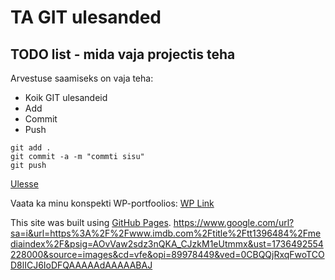 # TA GIT ulesanded
<a name="readme-top"></a>
## TODO list - mida vaja projectis teha
Arvestuse saamiseks on vaja teha:
* Koik GIT ulesandeid
* Add
* Commit
* Push
```
git add .
git commit -a -m "commti sisu"
git push
```

<a href="#readme-top">Ulesse</a>

Vaata ka minu konspekti WP-portfoolios:
<a href="https://zhan-gabrielgerke24.thkit.ee/wp/" target="_blank">WP Link</a>

This site was built using [GitHub Pages](https://pages.github.com/).
https://www.google.com/url?sa=i&url=https%3A%2F%2Fwww.imdb.com%2Ftitle%2Ftt1396484%2Fmediaindex%2F&psig=AOvVaw2sdz3nQKA_CJzkM1eUtmmx&ust=1736492554228000&source=images&cd=vfe&opi=89978449&ved=0CBQQjRxqFwoTCOD8lICJ6IoDFQAAAAAdAAAAABAJ

